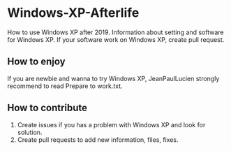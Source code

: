 # Windows-XP-Afterlife
How to use Windows XP after 2019. Information about setting and software for Windows XP. If your software work on Windows XP, create pull request.

## How to enjoy
If you are newbie and wanna to try Windows XP, JeanPaulLucien strongly recommend to read Prepare to work.txt.

## How to contribute
1. Create issues if you has a problem with Windows XP and look for solution.
2. Create pull requests to add new information, files, fixes.
